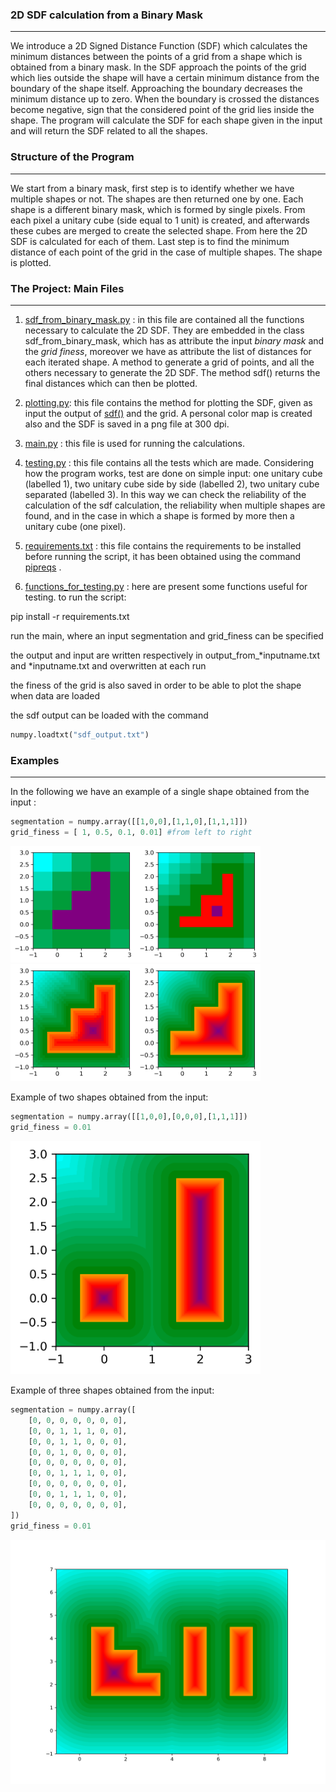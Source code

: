 ### **2D SDF calculation from a Binary Mask**
***

We introduce a 2D Signed Distance Function (SDF) which calculates the minimum distances between the points of a grid from a shape which is obtained from a binary mask. In the SDF approach the points of the grid which lies outside the shape will have a certain minimum distance from the boundary of the shape itself. Approaching the boundary decreases the minimum distance up to zero. When the boundary is crossed the distances become negative, sign that the considered point of the grid lies inside the shape. 
The program will calculate the SDF for each shape given in the input and will return the SDF related to all the shapes. 

### **Structure of the Program**
***
We start from a binary mask, first step is to identify whether we have multiple shapes or not. The shapes are then returned one by one. 
Each shape is a different binary mask, which is formed by single pixels. From each pixel a unitary cube (side equal to 1 unit) is created, and afterwards these cubes are merged to create the selected shape. 
From here the 2D SDF is calculated for each of them. 
Last step is to find the minimum distance of each point of the grid in the case of multiple shapes. 
The shape is plotted. 

### **The Project: Main Files**
***
1. [sdf_from_binary_mask.py](https://github.com/Luigi-Rugg95/ProjectSDF/blob/main/sdf_from_binary_mask.py) : in this file are contained all the functions necessary to calculate the 2D SDF. They are embedded in the class sdf_from_binary_mask, which has as attribute the input _binary mask_ and the _grid finess_, moreover we have as attribute the list of distances for each iterated shape. A method to generate a grid of points, and all the others necessary to generate the 2D SDF. The method sdf() returns the final distances which can then be plotted. 

2. [plotting.py](https://github.com/Luigi-Rugg95/ProjectSDF/blob/main/plotting.py): this file contains the method for plotting the SDF, given as input the output of [sdf()](https://github.com/Luigi-Rugg95/ProjectSDF/blob/main/sdf_from_binary_mask.py) and the grid. A personal color map is created also and the SDF is saved in a png file at 300 dpi. 

3. [main.py](https://github.com/Luigi-Rugg95/ProjectSDF/blob/main/main.py) : this file is used for running the calculations.

4. [testing.py](https://github.com/Luigi-Rugg95/ProjectSDF/blob/main/testing.py) : this file contains all the tests which are made. Considering how the program works, test are done on simple input: one unitary cube (labelled 1), two unitary cube side by side (labelled 2), two unitary cube separated (labelled 3). In this way we can check the reliability of the calculation of the sdf calculation, the reliability when multiple shapes are found, and in the case in which a shape is formed by more then a unitary cube (one pixel).

5. [requirements.txt](https://github.com/Luigi-Rugg95/ProjectSDF/blob/main/requirements.txt) : this file contains the requirements to be installed before running the script, it has been obtained using the command [pipreqs](https://pypi.org/project/pipreqs/) . 

6. [functions_for_testing.py](https://github.com/Luigi-Rugg95/ProjectSDF/blob/main/functions_for_testing.py) : here are present some functions useful for testing. 
to run the script: 

pip install -r requirements.txt

run the main, where an input segmentation and grid_finess can be specified

the output and input are written respectively in output_from_*inputname.txt and *inputname.txt
and overwritten at each run

the finess of the grid is also saved in order to be able to plot the shape when
data are loaded

the sdf output can be loaded with the command 

```Python
numpy.loadtxt("sdf_output.txt")
```

### **Examples**
***
In the following we have an example of a single shape obtained from the input :
```Python
segmentation = numpy.array([[1,0,0],[1,1,0],[1,1,1]])
grid_finess = [ 1, 0.5, 0.1, 0.01] #from left to right
```

<img src="https://github.com/Luigi-Rugg95/ProjectSDF/blob/8088f94b767b2ceebdde9d593e12015039e2b227/Examples/shape_grid_1.png" alt="drawing" width="200"/><img src="https://github.com/Luigi-Rugg95/ProjectSDF/blob/91a5e337704ae9b28428e72b9db9494309a72a08/Examples/shape_grid_05.png" alt="drawing" width="200"/><img src="https://github.com/Luigi-Rugg95/ProjectSDF/blob/91a5e337704ae9b28428e72b9db9494309a72a08/Examples/shape_grid_01.png" alt="drawing" width="200"/><img src="https://github.com/Luigi-Rugg95/ProjectSDF/blob/91a5e337704ae9b28428e72b9db9494309a72a08/Examples/shape_grid_001.png" alt="drawing" width="200"/>

Example of two shapes obtained from the input: 
```Python
segmentation = numpy.array([[1,0,0],[0,0,0],[1,1,1]])
grid_finess = 0.01
```
<img src="https://github.com/Luigi-Rugg95/ProjectSDF/blob/f9e86612b303f9d5d2b009050bf152a9ed88443e/Examples/shape2_grid_001.png" alt="drawing" width="400"/>

Example of three shapes obtained from the input: 
```Python
segmentation = numpy.array([
    [0, 0, 0, 0, 0, 0, 0],
    [0, 0, 1, 1, 1, 0, 0],
    [0, 0, 1, 1, 0, 0, 0],
    [0, 0, 1, 0, 0, 0, 0],
    [0, 0, 0, 0, 0, 0, 0],
    [0, 0, 1, 1, 1, 0, 0],
    [0, 0, 0, 0, 0, 0, 0],
    [0, 0, 1, 1, 1, 0, 0],
    [0, 0, 0, 0, 0, 0, 0],
])
grid_finess = 0.01
```
<img src="https://github.com/Luigi-Rugg95/ProjectSDF/blob/f76813beb77e2930861e445be7cfd236e1e9f563/Examples/shape3_grid_001.png" alt="drawing" width="600"/>



